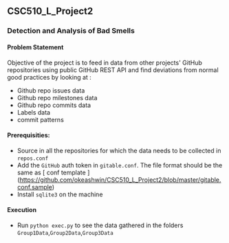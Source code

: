 ## CSC510_L_Project2
### Detection and Analysis of Bad Smells

#### Problem Statement
Objective of the project is to feed in data from other projects' GitHub repositories using public GitHub REST API and find deviations from normal good practices by looking at :
  * Github repo issues data
  * Github repo milestones data
  * Github repo commits data
  * Labels data
  * commit patterns

#### Prerequisities:
  * Source in all the repositories for which the data needs to be collected in `repos.conf`
  * Add the `GitHub` auth token in `gitable.conf`. The file format should be the same as [ conf template ] (https://github.com/okeashwin/CSC510_L_Project2/blob/master/gitable.conf.sample)
  * Install `sqlite3` on the machine

#### Execution
  * Run `python exec.py` to see the data gathered in the folders `Group1Data`,`Group2Data`,`Group3Data`
